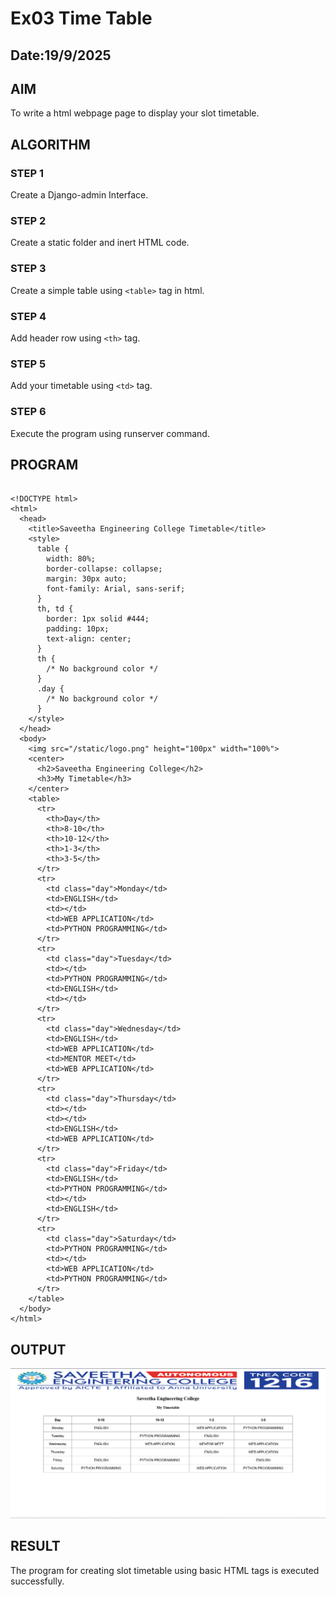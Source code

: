 # Ex03 Time Table
## Date:19/9/2025

## AIM
To write a html webpage page to display your slot timetable.

## ALGORITHM
### STEP 1
Create a Django-admin Interface.

### STEP 2
Create a static folder and inert HTML code.

### STEP 3
Create a simple table using ```<table>``` tag in html.

### STEP 4
Add header row using ```<th>``` tag.

### STEP 5
Add your timetable using ```<td>``` tag.

### STEP 6
Execute the program using runserver command.

## PROGRAM
```

<!DOCTYPE html>
<html>
  <head>
    <title>Saveetha Engineering College Timetable</title>
    <style>
      table {
        width: 80%;
        border-collapse: collapse;
        margin: 30px auto;
        font-family: Arial, sans-serif;
      }
      th, td {
        border: 1px solid #444;
        padding: 10px;
        text-align: center;
      }
      th {
        /* No background color */
      }
      .day {
        /* No background color */
      }
    </style>
  </head>
  <body>
    <img src="/static/logo.png" height="100px" width="100%">
    <center>
      <h2>Saveetha Engineering College</h2>
      <h3>My Timetable</h3>
    </center>
    <table>
      <tr>
        <th>Day</th>
        <th>8-10</th>
        <th>10-12</th>
        <th>1-3</th>
        <th>3-5</th>
      </tr>
      <tr>
        <td class="day">Monday</td>
        <td>ENGLISH</td>
        <td></td>
        <td>WEB APPLICATION</td>
        <td>PYTHON PROGRAMMING</td>
      </tr>
      <tr>
        <td class="day">Tuesday</td>
        <td></td>
        <td>PYTHON PROGRAMMING</td>
        <td>ENGLISH</td>
        <td></td>
      </tr>
      <tr>
        <td class="day">Wednesday</td>
        <td>ENGLISH</td>
        <td>WEB APPLICATION</td>
        <td>MENTOR MEET</td>
        <td>WEB APPLICATION</td>
      </tr>
      <tr>
        <td class="day">Thursday</td>
        <td></td>
        <td></td>
        <td>ENGLISH</td>
        <td>WEB APPLICATION</td>
      </tr>
      <tr>
        <td class="day">Friday</td>
        <td>ENGLISH</td>
        <td>PYTHON PROGRAMMING</td>
        <td></td>
        <td>ENGLISH</td>
      </tr>
      <tr>
        <td class="day">Saturday</td>
        <td>PYTHON PROGRAMMING</td>
        <td></td>
        <td>WEB APPLICATION</td>
        <td>PYTHON PROGRAMMING</td>
      </tr>
    </table>
  </body>
</html>

```

## OUTPUT
![alt text](<Screenshot 2025-09-22 131101.png>)


## RESULT
The program for creating slot timetable using basic HTML tags is executed successfully.

